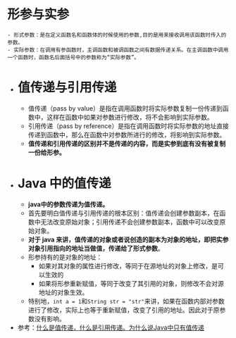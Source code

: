 # 形参与实参
	- 形式参数：是在定义函数名和函数体的时候使用的参数,目的是用来接收调用该函数时传入的参数。
	- 实际参数：在调用有参函数时，主调函数和被调函数之间有数据传递关系。在主调函数中调用一个函数时，函数名后面括号中的参数称为“实际参数”。
- # 值传递与引用传递
	- 值传递（pass by value）是指在调用函数时将实际参数复制一份传递到函数中，这样在函数中如果对参数进行修改，将不会影响到实际参数。
	- 引用传递（pass by reference）是指在调用函数时将实际参数的地址直接传递到函数中，那么在函数中对参数所进行的修改，将影响到实际参数。
	- **值传递和引用传递的区别并不是传递的内容，而是实参到底有没有被复制一份给形参。**
- # Java 中的值传递
	- **java中的参数传递为值传递。**
	- 首先要明白值传递与引用传递的根本区别：值传递会创建参数副本，在函数中无法改变原始对象；引用传递不会创建参数副本，函数中可以改变原始对象。
	- **对于 java 来讲，值传递的对象或者说创造的副本为对象的地址，即把实参对象引用指向的地址当做值，传递给了形式参数**。
	- 形参持有的是对象的地址：
		- 如果对其对象的属性进行修改，等同于在源地址的对象上修改，是可以生效的
		- 如果将形参重新赋值，等同于改变了其引用的对象，则修改不会对源地址的对象生效。
	- 特别地，`int a = 1`和`String str = "str"`来讲，如果在函数内部对参数进行了修改，实际上也等于重新赋值，改变了引用的地址。因此对于原参数没有影响。
- 参考：[什么是值传递，什么是引用传递。为什么说Java中只有值传递](https://blog.csdn.net/w372426096/article/details/82216742)